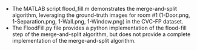 - The MATLAB script flood_fill.m demonstrates the merge-and-split algorithm, leveraging the ground-truth images for room #1 (1-Door.png, 1-Separation.png, 1-Wall.png, 1-Window.png) in the CVC-FP dataset.
- The FloodFill.py file provides a python implementation of the flood-fill step of the merge-and-split algorithm, but does not provide a complete implementation of the merge-and-split algorithm.

